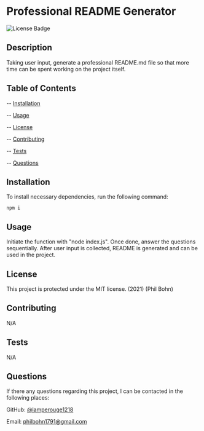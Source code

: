 # Professional README Generator  

![License Badge](https://img.shields.io/badge/license-MIT-blue)

## Description 

Taking user input, generate a professional README.md file so that more time can be spent working on the project itself.

## Table of Contents

-- [Installation](#installation)

-- [Usage](#usage)

-- [License](#license)

-- [Contributing](#contributing)

-- [Tests](#tests)

-- [Questions](#questions)

## Installation
  
To install necessary dependencies, run the following command:

    npm i

## Usage

Initiate the function with "node index.js". Once done, answer the questions sequentially. After user input is collected, README is generated and can be used in the project.

## License

This project is protected under the MIT license. (2021) (Phil Bohn)

## Contributing

N/A

## Tests

N/A

## Questions

If there any questions regarding this project, I can be contacted in the following places:

GitHub: [@lamperouge1218](https://github.com/lamperouge1218)

Email: philbohn1791@gmail.com
